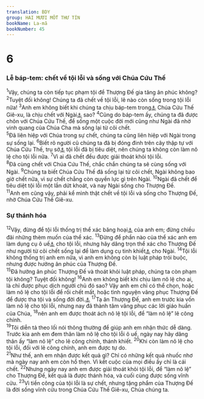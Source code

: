```yaml
---
translation: BDY
group: HAI MƯƠI MỐT THƯ TÍN
bookName: La-mã 
bookNumber: 45
---
```


<div class="title"><h1>6</h1><h3>Lễ báp-tem: chết về tội lỗi và sống với Chúa Cứu Thế</h3></div>
<span class="verse ro_6_1"><sup>1</sup>Vậy, chúng ta còn tiếp tục phạm tội để Thượng Đế gia tăng ân phúc không? </span>
<span class="verse ro_6_2"><sup>2</sup>Tuyệt đối không! Chúng ta đã chết về tội lỗi, lẽ nào còn sống trong tội lỗi nữa! </span>
<span class="verse ro_6_3"><sup>3</sup>Anh em không biết khi chúng ta chịu báp-tem trong<a href="#" data-toggle="tooltip" data-placement="bottom" title="Ctd báp-tem để liên hiệp với">⚓</a> Chúa Cứu Thế Giê-xu, là chịu chết với Ngài<a href="#" data-toggle="tooltip" data-placement="bottom" title="Nt là chịu báp-tem trong sự chết của Ngài">⚓</a> sao? </span>
<span class="verse ro_6_4"><sup>4</sup>Cũng do báp-tem ấy, chúng ta đã được chôn với Chúa Cứu Thế, để sống một cuộc đời mới cũng như Ngài đã nhờ vinh quang của Chúa Cha mà sống lại từ cõi chết.<br/></span>
<span class="verse ro_6_5"><sup>5</sup>Đã liên hiệp với Chúa trong sự chết, chúng ta cũng liên hiệp với Ngài trong sự sống lại. </span>
<span class="verse ro_6_6"><sup>6</sup>Biết rõ người cũ chúng ta đã bị đóng đinh trên cây thập tự với Chúa Cứu Thế, trụ sở<a href="#" data-toggle="tooltip" data-placement="bottom" title="Nt thể xác">⚓</a> tội lỗi đã bị tiêu diệt, nên chúng ta không còn làm nô lệ cho tội lỗi nữa. </span>
<span class="verse ro_6_7"><sup>7</sup>Vì ai đã chết đều được giải thoát khỏi tội lỗi.<br/></span>
<span class="verse ro_6_8"><sup>8</sup>Đã cùng chết với Chúa Cứu Thế, chắc chắn chúng ta sẽ cùng sống với Ngài. </span>
<span class="verse ro_6_9"><sup>9</sup>Chúng ta biết Chúa Cứu Thế đã sống lại từ cõi chết, Ngài không bao giờ chết nữa, vì sự chết chẳng còn quyền lực gì trên Ngài. </span>
<span class="verse ro_6_10"><sup>10</sup>Ngài đã chết để tiêu diệt tội lỗi một lần dứt khoát, và nay Ngài sống cho Thượng Đế.<br/></span>
<span class="verse ro_6_11"><sup>11</sup>Anh em cũng vậy, phải kể mình thật chết về tội lỗi và sống cho Thượng Đế, nhờ Chúa Cứu Thế Giê-xu.</span>
<div class="title"><h3>Sự thánh hóa</h3></div>
<span class="verse ro_6_12"><sup>12</sup>Vậy, đừng để tội lỗi thống trị thể xác băng hoại<a href="#" data-toggle="tooltip" data-placement="bottom" title="Nt thể xác chết">⚓</a> của anh em; đừng chiều đãi những thèm muốn của thể xác. </span>
<span class="verse ro_6_13"><sup>13</sup>Đừng để phần nào của thể xác anh em làm dụng cụ ô uế<a href="#" data-toggle="tooltip" data-placement="bottom" title="Nt của sự bất chính">⚓</a> cho tội lỗi, nhưng hãy dâng trọn thể xác cho Thượng Đế như người từ cõi chết sống lại để làm dụng cụ tinh khiết<a href="#" data-toggle="tooltip" data-placement="bottom" title="Ctd xác thịt">⚓</a> cho Ngài. </span>
<span class="verse ro_6_14"><sup>14</sup>Tội lỗi không thống trị anh em nữa, vì anh em không còn bị luật pháp trói buộc, nhưng được hưởng ân phúc của Thượng Đế.<br/></span>
<span class="verse ro_6_15"><sup>15</sup>Đã hưởng ân phúc Thượng Đế và thoát khỏi luật pháp, chúng ta còn phạm tội không? Tuyệt đối không! </span>
<span class="verse ro_6_16"><sup>16</sup>Anh em không biết khi chịu làm nô lệ cho ai, là chỉ được phục dịch người chủ đó sao? Vậy anh em chỉ có thể chọn, hoặc làm nô lệ cho tội lỗi để rồi chết mất, hoặc tình nguyện vâng phục Thượng Đế để được tha tội và sống đời đời.<a href="#" data-toggle="tooltip" data-placement="bottom" title="Nt của sự công chính">⚓</a> </span>
<span class="verse ro_6_17"><sup>17</sup>Tạ ân Thượng Đế, anh em trước kia vốn làm nô lệ cho tội lỗi, nhưng nay đã thành tâm vâng phục các lời giáo huấn của Chúa, </span>
<span class="verse ro_6_18"><sup>18</sup>nên anh em được thoát ách nô lệ tội lỗi, để “làm nô lệ” lẽ công chính.<br/></span>
<span class="verse ro_6_19"><sup>19</sup>Tôi diễn tả theo lối nói thông thường để giúp anh em nhận thức dễ dàng. Trước kia anh em đem thân làm nô lệ cho tội lỗi ô uế, ngày nay hãy dâng thân ấy “làm nô lệ” cho lẽ công chính, thánh khiết. </span>
<span class="verse ro_6_20"><sup>20</sup>Khi còn làm nô lệ cho tội lỗi, đối với lẽ công chính, anh em được tự do.<br/></span>
<span class="verse ro_6_21"><sup>21</sup>Như thế, anh em nhận được kết quả gì? Chỉ có những kết quả nhuốc nhơ mà ngày nay anh em còn hổ thẹn. Vì kết cuộc của mọi điều ấy chỉ là cái chết. </span>
<span class="verse ro_6_22"><sup>22</sup>Nhưng ngày nay anh em được giải thoát khỏi tội lỗi, để “làm nô lệ” cho Thượng Đế, kết quả là được thánh hóa, và cuối cùng được sống vĩnh cửu. </span>
<span class="verse ro_6_23"><sup>23</sup>Vì tiền công của tội lỗi là sự chết, nhưng tặng phẩm của Thượng Đế là đời sống vĩnh cửu trong Chúa Cứu Thế Giê-xu, Chúa chúng ta.</span>
